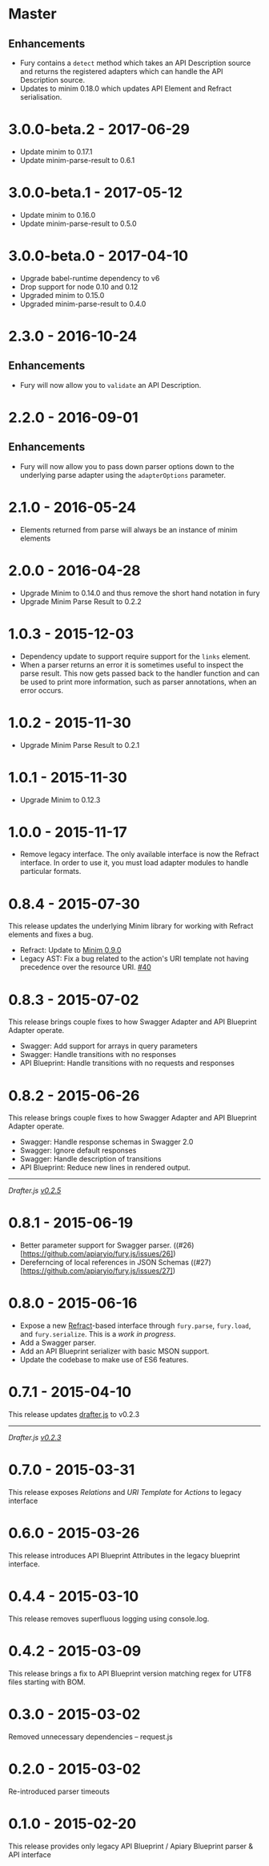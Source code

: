 # Master

## Enhancements

- Fury contains a `detect` method which takes an API Description source and
  returns the registered adapters which can handle the API Description
  source.
- Updates to minim 0.18.0 which updates API Element and Refract serialisation.

# 3.0.0-beta.2 - 2017-06-29

- Update minim to 0.17.1
- Update minim-parse-result to 0.6.1

# 3.0.0-beta.1 - 2017-05-12

- Update minim to 0.16.0
- Update minim-parse-result to 0.5.0

# 3.0.0-beta.0 - 2017-04-10

- Upgrade babel-runtime dependency to v6
- Drop support for node 0.10 and 0.12
- Upgraded minim to 0.15.0
- Upgraded minim-parse-result to 0.4.0

# 2.3.0 - 2016-10-24

## Enhancements

- Fury will now allow you to `validate` an API Description.

# 2.2.0 - 2016-09-01

## Enhancements

- Fury will now allow you to pass down parser options down to the underlying
  parse adapter using the `adapterOptions` parameter.

# 2.1.0 - 2016-05-24

- Elements returned from parse will always be an instance of minim elements

# 2.0.0 - 2016-04-28

- Upgrade Minim to 0.14.0 and thus remove the short hand notation in fury
- Upgrade Minim Parse Result to 0.2.2

# 1.0.3 - 2015-12-03

- Dependency update to support require support for the `links` element.
- When a parser returns an error it is sometimes useful to inspect the parse result. This now gets passed back to the handler function and can be used to print more information, such as parser annotations, when an error occurs.

# 1.0.2 - 2015-11-30

- Upgrade Minim Parse Result to 0.2.1

# 1.0.1 - 2015-11-30

- Upgrade Minim to 0.12.3

# 1.0.0 - 2015-11-17

- Remove legacy interface. The only available interface is now the Refract interface. In order to use it, you must load adapter modules to handle particular formats.

# 0.8.4 - 2015-07-30

This release updates the underlying Minim library for working with Refract elements and fixes a bug.

- Refract: Update to [Minim 0.9.0](https://github.com/refractproject/minim/blob/master/CHANGELOG.md#090---2015-07-28)
- Legacy AST: Fix a bug related to the action's URI template not having precedence over the resource URI. [#40](https://github.com/apiaryio/fury.js/pull/40)

# 0.8.3 - 2015-07-02

This release brings couple fixes to how Swagger Adapter and API Blueprint Adapter operate.

- Swagger: Add support for arrays in query parameters
- Swagger: Handle transitions with no responses
- API Blueprint: Handle transitions with no requests and responses

# 0.8.2 - 2015-06-26

This release brings couple fixes to how Swagger Adapter and API Blueprint Adapter operate.

- Swagger: Handle response schemas in Swagger 2.0
- Swagger: Ignore default responses
- Swagger: Handle description of transitions
- API Blueprint: Reduce new lines in rendered output.

---

*Drafter.js [v0.2.5](https://github.com/apiaryio/drafter.js/releases/tag/v0.2.5)*

# 0.8.1 - 2015-06-19

- Better parameter support for Swagger parser. ((#26)[https://github.com/apiaryio/fury.js/issues/26])
- Dereferncing of local references in JSON Schemas ((#27)[https://github.com/apiaryio/fury.js/issues/27])

# 0.8.0 - 2015-06-16

- Expose a new [Refract][]-based interface through `fury.parse`, `fury.load`,
  and `fury.serialize`. This is a *work in progress*.
- Add a Swagger parser.
- Add an API Blueprint serializer with basic MSON support.
- Update the codebase to make use of ES6 features.

[Refract]: https://github.com/refractproject/refract-spec

# 0.7.1 - 2015-04-10

This release updates [drafter.js](https://github.com/apiaryio/drafter.js) to v0.2.3

---

*Drafter.js [v0.2.3](https://github.com/apiaryio/drafter.js/releases/tag/v0.2.3)*

# 0.7.0 - 2015-03-31

This release exposes *Relations* and *URI Template* for *Actions* to legacy interface

# 0.6.0 - 2015-03-26

This release introduces API Blueprint Attributes in the legacy blueprint interface.

# 0.4.4 - 2015-03-10

This release removes superfluous logging using console.log.

# 0.4.2 - 2015-03-09

This release brings a fix to API Blueprint version matching regex for UTF8 files starting with BOM.

# 0.3.0 - 2015-03-02

Removed unnecessary dependencies – request.js

# 0.2.0 - 2015-03-02

Re-introduced parser timeouts

# 0.1.0 - 2015-02-20

This release provides only legacy API Blueprint / Apiary Blueprint parser & API interface
